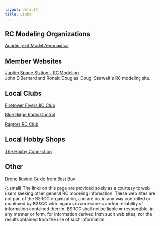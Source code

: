 ```yaml
---
layout: default
title: Links
---
```

## RC Modeling Organizations

[Academy of Model Aeronautics](https://www.modelaircraft.org/)

## Member Websites

[Jupiter Space Station - RC Modeling](https://www.jupiterspacestation.org/rcmodeling/)  
John D Bernard and Ronald Douglas 'Doug' Starwalt's RC modeling site.

## Local Clubs

[Firetower Flyers RC Club](http://www.firetowerflyers.com/)

[Blue Ridge Radio Control](http://www.blueridgerc.com/)

[Raptors RC Club](https://bigjim5050.wix.com/raptors-rc)

## Local Hobby Shops

[The Hobby Connection](http://www.hobbysc.com/)

## Other

[Drone Buying Guide from Best Buy](https://www.bestbuy.com/site/buying-guides/drones-buying-guide/pcmcat381100050003.c?id=pcmcat381100050003)

{:.small}
The links on this page are provided solely as a courtesy to web users seeking
other general RC modeling information. These web sites are not part of the BSRCC
organization, and are not in any way controlled or monitored by BSRCC with
regards to correctness and/or reliability of information contained therein.
BSRCC shall not be liable or responsible, in any manner or form, for information
derived from such web sites, nor the results obtained from the use of such
information.
